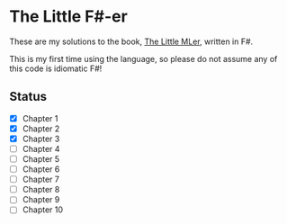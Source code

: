 # The Little F#-er

These are my solutions to the book, [The Little MLer](https://mitpress.mit.edu/books/little-mler), written in F#.

This is my first time using the language, so please do not assume any of this code is idiomatic F#!

## Status

- [x] Chapter 1
- [x] Chapter 2
- [x] Chapter 3
- [ ] Chapter 4
- [ ] Chapter 5
- [ ] Chapter 6
- [ ] Chapter 7
- [ ] Chapter 8
- [ ] Chapter 9
- [ ] Chapter 10
